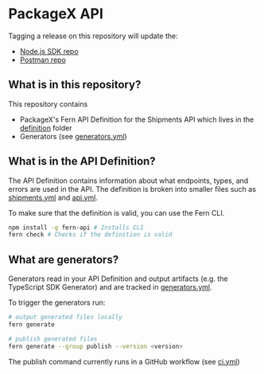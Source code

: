# PackageX API

Tagging a release on this repository will update the:

- [Node.js SDK repo](https://github.com/fern-packageX/packageX-node)
- [Postman repo](https://github.com/fern-packageX/packageX-postman)

## What is in this repository?

This repository contains

- PackageX's Fern API Definition for the Shipments API which lives in the [definition](./fern/api/definition/) folder
- Generators (see [generators.yml](./fern/api/generators.yml))

## What is in the API Definition?

The API Definition contains information about what endpoints, types, and errors are used in the API. The definition is broken into smaller files such as [shipments.yml](fern/api/definition/shipment.yml) and [api.yml](fern/api/definition/api.yml).

To make sure that the definition is valid, you can use the Fern CLI.

```bash
npm install -g fern-api # Installs CLI
fern check # Checks if the definition is valid
```

## What are generators?

Generators read in your API Definition and output artifacts (e.g. the TypeScript SDK Generator) and are tracked in [generators.yml](./fern/api/generators.yml).

To trigger the generators run:

```bash
# output generated files locally
fern generate

# publish generated files
fern generate --group publish --version <version>
```

The publish command currently runs in a GitHub workflow (see [ci.yml](.github/workflows/ci.yml#L32))
